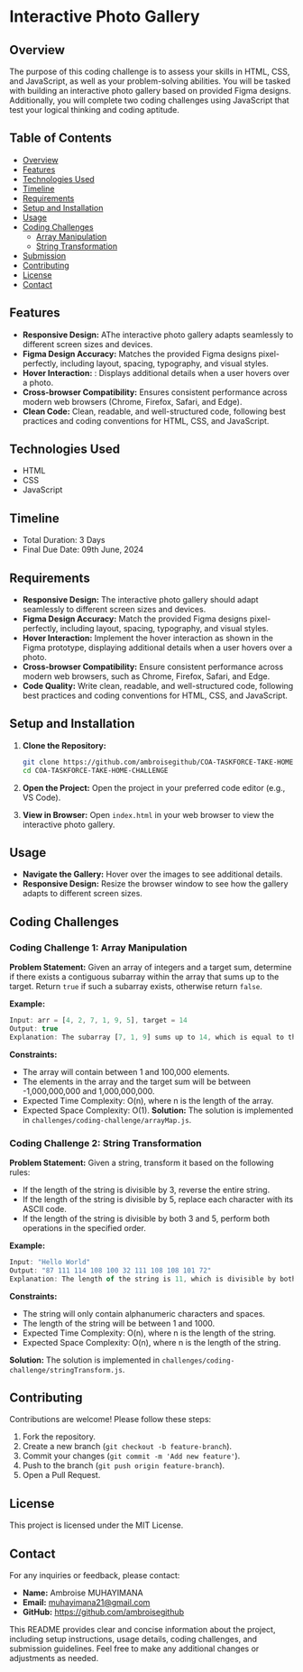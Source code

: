 # Interactive Photo Gallery

## Overview
The purpose of this coding challenge is to assess your skills in HTML, CSS, and JavaScript, as well as your problem-solving abilities. You will be tasked with building an interactive photo gallery based on provided Figma designs. Additionally, you will complete two coding challenges using JavaScript that test your logical thinking and coding aptitude.

## Table of Contents
- [Overview](#overview)
- [Features](#features)
- [Technologies Used](#technologies-used)
- [Timeline](#timeline)
- [Requirements](#requirements)
- [Setup and Installation](#setup-and-installation)
- [Usage](#usage)
- [Coding Challenges](#coding-challenges)
  - [Array Manipulation](#coding-challenge-1-array-manipulation)
  - [String Transformation](#coding-challenge-2-string-transformation)
- [Submission](#submission)
- [Contributing](#contributing)
- [License](#license)
- [Contact](#contact)

## Features
- **Responsive Design:** AThe interactive photo gallery adapts seamlessly to different screen sizes and devices.
- **Figma Design Accuracy:** Matches the provided Figma designs pixel-perfectly, including layout, spacing, typography, and visual styles.
- **Hover Interaction:** : Displays additional details when a user hovers over a photo.
- **Cross-browser Compatibility:** Ensures consistent performance across modern web browsers (Chrome, Firefox, Safari, and Edge).
- **Clean Code:**  Clean, readable, and well-structured code, following best practices and coding conventions for HTML, CSS, and JavaScript.

## Technologies Used
- HTML
- CSS
- JavaScript

## Timeline
- Total Duration: 3 Days
- Final Due Date: 09th June, 2024
## Requirements

- **Responsive Design:** The interactive photo gallery should adapt seamlessly to different screen sizes and devices.
- **Figma Design Accuracy:** Match the provided Figma designs pixel-perfectly, including layout, spacing, typography, and visual styles.
- **Hover Interaction:** Implement the hover interaction as shown in the Figma prototype, displaying additional details when a user hovers over a photo.
- **Cross-browser Compatibility:** Ensure consistent performance across modern web browsers, such as Chrome, Firefox, Safari, and Edge.
- **Code Quality:** Write clean, readable, and well-structured code, following best practices and coding conventions for HTML, CSS, and JavaScript.

## Setup and Installation
1. **Clone the Repository:**
   ```sh
   git clone https://github.com/ambroisegithub/COA-TASKFORCE-TAKE-HOME-CHALLENGE.git
   cd COA-TASKFORCE-TAKE-HOME-CHALLENGE
   ```

2. **Open the Project:**
   Open the project in your preferred code editor (e.g., VS Code).

3. **View in Browser:**
   Open `index.html` in your web browser to view the interactive photo gallery.

## Usage
- **Navigate the Gallery:** Hover over the images to see additional details.
- **Responsive Design:** Resize the browser window to see how the gallery adapts to different screen sizes.

## Coding Challenges

### Coding Challenge 1: Array Manipulation
**Problem Statement:**
Given an array of integers and a target sum, determine if there exists a contiguous subarray within the array that sums up to the target. Return `true` if such a subarray exists, otherwise return `false`.

**Example:**
```javascript
Input: arr = [4, 2, 7, 1, 9, 5], target = 14
Output: true
Explanation: The subarray [7, 1, 9] sums up to 14, which is equal to the target.
```
**Constraints:**

- The array will contain between 1 and 100,000 elements.
- The elements in the array and the target sum will be between -1,000,000,000 and 1,000,000,000.
- Expected Time Complexity: O(n), where n is the length of the array.
- Expected Space Complexity: O(1).
**Solution:**
The solution is implemented in `challenges/coding-challenge/arrayMap.js`.

### Coding Challenge 2: String Transformation
**Problem Statement:**
Given a string, transform it based on the following rules:
- If the length of the string is divisible by 3, reverse the entire string.
- If the length of the string is divisible by 5, replace each character with its ASCII code.
- If the length of the string is divisible by both 3 and 5, perform both operations in the specified order.

**Example:**
```javascript
Input: "Hello World"
Output: "87 111 114 108 100 32 111 108 108 101 72"
Explanation: The length of the string is 11, which is divisible by both 3 and 5. First, the string is reversed, becoming "dlroW olleH". Then, each character is replaced by its ASCII code, resulting in "87 111 114 108 100 32 111 108 108 101 72".
```
**Constraints:**

- The string will only contain alphanumeric characters and spaces.
- The length of the string will be between 1 and 1000.
- Expected Time Complexity: O(n), where n is the length of the string.
- Expected Space Complexity: O(n), where n is the length of the string.

**Solution:**
The solution is implemented in `challenges/coding-challenge/stringTransform.js`.

## Contributing
Contributions are welcome! Please follow these steps:
1. Fork the repository.
2. Create a new branch (`git checkout -b feature-branch`).
3. Commit your changes (`git commit -m 'Add new feature'`).
4. Push to the branch (`git push origin feature-branch`).
5. Open a Pull Request.

## License
This project is licensed under the MIT License.

## Contact
For any inquiries or feedback, please contact:
- **Name:** Ambroise MUHAYIMANA
- **Email:** muhayimana21@gmail.com
- **GitHub:** https://github.com/ambroisegithub

This README provides clear and concise information about the project, including setup instructions, usage details, coding challenges, and submission guidelines. Feel free to make any additional changes or adjustments as needed.